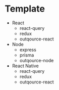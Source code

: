 # Template

- React
  - react-query
  - redux
  - outqource-react
- Node
  - express
  - prisma
  - outqource-node
- React Native
  - react-query
  - redux
  - outqource-react
